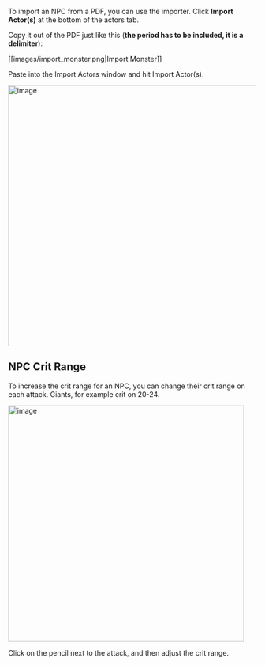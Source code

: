 To import an NPC from a PDF, you can use the importer. Click **Import Actor(s)** at the bottom of the actors tab.


Copy it out of the PDF just like this (**the period has to be included, it is a delimiter**): 

[[images/import_monster.png|Import Monster]]

Paste into the Import Actors window and hit Import Actor(s).

<img width="528" alt="image" src="https://github.com/user-attachments/assets/247e5df1-30c2-4155-a82b-01afe094b93b">

## NPC Crit Range

To increase the crit range for an NPC, you can change their crit range on each attack. Giants, for example crit on 20-24.

<img width="478" alt="image" src="https://github.com/user-attachments/assets/ae0b9c2a-cbf3-435b-a533-04363ad06efa">

Click on the pencil next to the attack, and then adjust the crit range.

